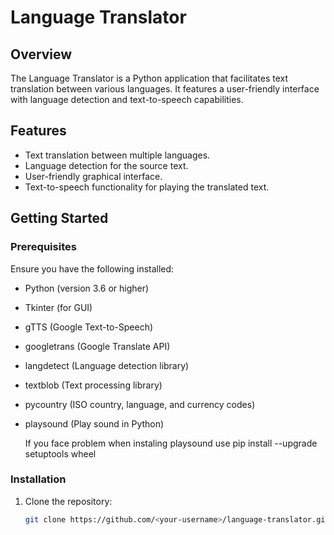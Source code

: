 # Language Translator

## Overview
The Language Translator is a Python application that facilitates text translation between various languages. It features a user-friendly interface with language detection and text-to-speech capabilities.

## Features
- Text translation between multiple languages.
- Language detection for the source text.
- User-friendly graphical interface.
- Text-to-speech functionality for playing the translated text.

## Getting Started

### Prerequisites
Ensure you have the following installed:
- Python (version 3.6 or higher)
- Tkinter (for GUI)
- gTTS (Google Text-to-Speech)
- googletrans (Google Translate API)
- langdetect (Language detection library)
- textblob (Text processing library)
- pycountry (ISO country, language, and currency codes)
- playsound (Play sound in Python)

  If you face problem when instaling playsound
  use pip install --upgrade setuptools wheel

### Installation
1. Clone the repository:
   ```bash
   git clone https://github.com/<your-username>/language-translator.git
